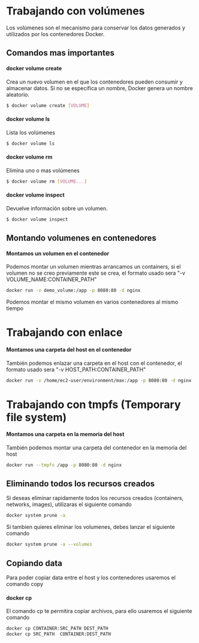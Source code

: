 # Trabajando con volúmenes

Los volúmenes son el mecanismo para conservar los datos generados y utilizados por los contenedores Docker.

## Comandos mas importantes

#### docker volume create

Crea un nuevo volumen en el que los contenedores pueden consumir y almacenar datos. Si no se especifica un nombre, Docker genera un nombre aleatorio.

```sh
$ docker volume create [VOLUME]
```

#### docker volume ls

Lista los volúmenes

```sh
$ docker volume ls
```

#### docker volume rm

Elimina uno o mas volúmenes

```sh
$ docker volume rm [VOLUME...]
```
#### docker volume inspect

Devuelve información sobre un volumen.

```sh
$ docker volume inspect
```

## Montando volumenes en contenedores

#### Montamos un volumen en el contenedor
Podemos montar un volumen mientras arrancamos un containers, si el volumen no se creo previamente este se crea, el formato usado sera "-v VOLUME_NAME:CONTAINER_PATH"

```sh
docker run -v demo_volume:/app -p 8080:80 -d nginx
```

Podemos montar el mismo volumen en varios contenedores al mismo tiempo

# Trabajando con enlace

#### Montamos una carpeta del host en el contenedor

También podemos enlazar una carpeta en el host con el contenedor, el formato usado sera "-v HOST_PATH:CONTAINER_PATH"

```sh
docker run -v /home/ec2-user/environment/max:/app -p 8080:80 -d nginx
```
# Trabajando con tmpfs (Temporary file system)

#### Montamos una carpeta en la memoria del host

También podemos montar una carpeta del contenedor en la memoria del host

```sh
docker run --tmpfs /app -p 8080:80 -d nginx
```

## Eliminando todos los recursos creados

Si deseas eliminar rapidamente todos los recursos creados (containers, networks, images), utilizaras el siguiente comando

```sh
docker system prune -a
```

Si tambien quieres eliminar los volumenes, debes lanzar el siguiente comando

```sh
docker system prune -a --volumes
```

## Copiando data

Para poder copiar data entre el host y los contenedores  usaremos el comando copy 

#### docker cp

El comando cp te permitira copiar archivos, para ello usaremos el siguiente comando

```sh
docker cp CONTAINER:SRC_PATH DEST_PATH
docker cp SRC_PATH  CONTAINER:DEST_PATH
```
